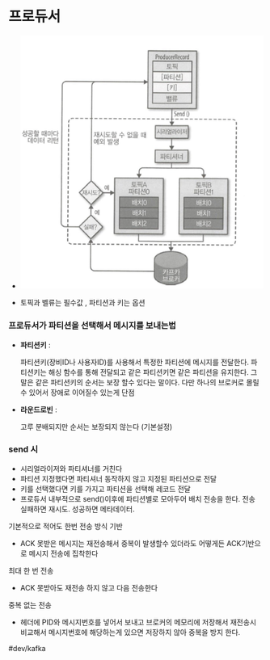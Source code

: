 # 프로듀서
* ![](../이미지/kafka_프로듀서.png)

* 토픽과 벨류는 필수값 , 파티션과 키는 옵션 

### 프로듀서가 파티션을 선택해서 메시지를 보내는법
* **파티션키** :  

  파티션키(장비ID나 사용자ID)를 사용해서 특정한 파티션에 메시지를 전달한다. 
  파티션키는 해싱 함수를 통해 전달되고 같은 파티션키면 같은 파티션을 유지한다. 
  그말은 같은 파티션키의 순서는 보장 할수 있다는 말이다. 
  다만 하나의 브로커로 몰릴수 있어서 장애로 이어질수 있는게 단점
* **라운드로빈** : 

  고루 분배되지만 순서는 보장되지 않는다 (기본설정)

### send 시 
* 시리얼라이저와 파티셔너를 거친다 
* 파티션 지정했다면 파티셔너 동작하지 않고 지정된 파티션으로 전달 
* 키를 선택했다면 키를 가지고 파티션을 선택해 레코드 전달 
* 프로듀서 내부적으로 send()이후에 파티션별로 모아두어 배치 전송을 한다. 전송 실패하면 재시도. 성공하면 메타데이터. 

	

기본적으로 적어도 한번 전송 방식 기반 
* ACK 못받은 메시지는 재전송해서 중복이 발생할수 있더라도 어떻게든 ACK기반으로 메시지 전송에 집착한다 

최대 한 번 전송
* ACK 못받아도 재전송 하지 않고 다음 전송한다 

중복 없는 전송 
* 헤더에 PID와 메시지번호를 넣어서 보내고 브로커의 메모리에 저장해서 재전송시 비교해서 메시지번호에 해당하는게 있으면 저장하지 않아 중복을 방지 한다. 

	

#dev/kafka